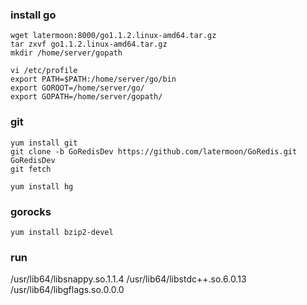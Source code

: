 
### install go

	wget latermoon:8000/go1.1.2.linux-amd64.tar.gz
	tar zxvf go1.1.2.linux-amd64.tar.gz
	mkdir /home/server/gopath

	vi /etc/profile
	export PATH=$PATH:/home/server/go/bin
	export GOROOT=/home/server/go/
	export GOPATH=/home/server/gopath/

### git

	yum install git
	git clone -b GoRedisDev https://github.com/latermoon/GoRedis.git GoRedisDev
	git fetch

	yum install hg

### gorocks

	yum install bzip2-devel

### run

/usr/lib64/libsnappy.so.1.1.4
/usr/lib64/libstdc++.so.6.0.13
/usr/lib64/libgflags.so.0.0.0



